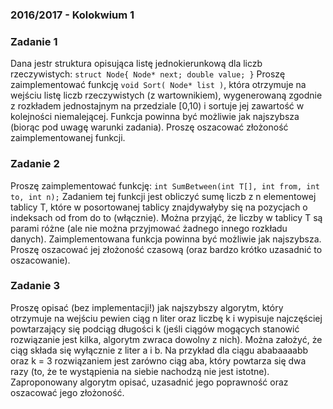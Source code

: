 ### 2016/2017 - Kolokwium 1 

### Zadanie 1

Dana jestr struktura opisująca listę jednokierunkową dla liczb rzeczywistych:
`struct Node{ Node* next; double value; }`
Proszę zaimplementować funkcję `void Sort( Node* list )`, która otrzymuje na wejściu listę
liczb rzeczywistych (z wartownikiem), wygenerowaną zgodnie z rozkładem jednostajnym na
przedziale [0,10) i sortuje jej zawartość w kolejności niemalejącej. Funkcja powinna być możliwie jak najszybsza (biorąc pod uwagę warunki zadania). Proszę oszacować złożoność
zaimplementowanej funkcji.

### Zadanie 2

Proszę zaimplementować funkcję:
`int SumBetween(int T[], int from, int to, int n);`
Zadaniem tej funkcji jest obliczyć sumę liczb z n elementowej tablicy T, które w posortowanej
tablicy znajdywałyby się na pozycjach o indeksach od from do to (włącznie). Można przyjąć, że
liczby w tablicy T są parami różne (ale nie można przyjmować żadnego innego rozkładu danych).
Zaimplementowana funkcja powinna być możliwie jak najszybsza. Proszę oszacować jej złożoność
czasową (oraz bardzo krótko uzasadnić to oszacowanie).

### Zadanie 3

Proszę opisać (bez implementacji!) jak najszybszy algorytm, który otrzymuje na wejściu pewien
ciąg n liter oraz liczbę k i wypisuje najczęściej powtarzający się podciąg długości k (jeśli ciągów mogących stanowić rozwiązanie jest kilka, algorytm zwraca dowolny z nich). Można założyć, że ciąg składa się wyłącznie z liter a i b.
Na przykład dla ciągu ababaaaabb oraz k = 3 rozwiązaniem jest zarówno ciąg aba, który
powtarza się dwa razy (to, że te wystąpienia na siebie nachodzą nie jest istotne). Zaproponowany algorytm opisać, uzasadnić jego poprawność oraz oszacować jego złożoność.


